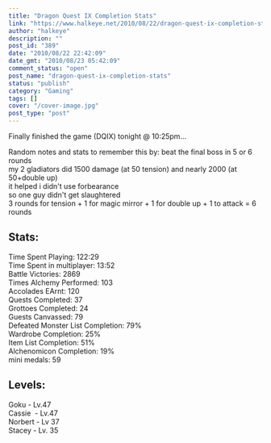 ```yaml
---
title: "Dragon Quest IX Completion Stats"
link: "https://www.halkeye.net/2010/08/22/dragon-quest-ix-completion-stats/"
author: "halkeye"
description: ""
post_id: "389"
date: "2010/08/22 22:42:09"
date_gmt: "2010/08/23 05:42:09"
comment_status: "open"
post_name: "dragon-quest-ix-completion-stats"
status: "publish"
category: "Gaming"
tags: []
cover: "/cover-image.jpg"
post_type: "post"
---
```


Finally finished the game (DQIX) tonight @ 10:25pm...

Random notes and stats to remember this by:
beat the final boss in 5 or 6 rounds  
my 2 gladiators did 1500 damage (at 50 tension) and nearly 2000 (at 50+double up)  
it helped i didn't use forbearance  
so one guy didn't get slaughtered  
3 rounds for tension + 1 for magic mirror + 1 for double up + 1 to attack = 6 rounds  

## Stats:

Time Spent Playing: 122:29  
Time Spent in multiplayer: 13:52  
Battle Victories: 2869  
Times Alchemy Performed: 103  
Accolades EArnt: 120  
Quests Completed: 37  
Grottoes Completed: 24  
Guests Canvassed: 79  
Defeated Monster List Completion: 79%  
Wardrobe Completion: 25%  
Item List Completion: 51%  
Alchenomicon Completion: 19%  
mini medals: 59  

## Levels:

Goku - Lv.47  
Cassie  - Lv.47  
Norbert - Lv 37  
Stacey - Lv. 35  
